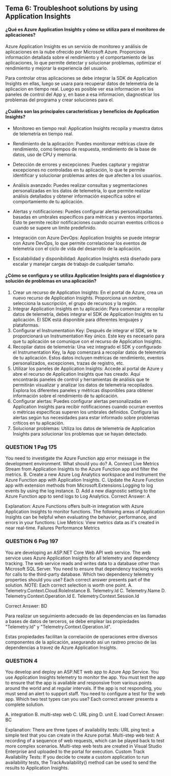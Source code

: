 ## Tema 6: Troubleshoot solutions by using Application Insights

#### ¿Qué es Azure Application Insights y cómo se utiliza para el monitoreo de aplicaciones?

Azure Application Insights es un servicio de monitoreo y análisis de aplicaciones en la nube ofrecido por Microsoft Azure. Proporciona información detallada sobre el rendimiento y el comportamiento de las aplicaciones, lo que permite detectar y solucionar problemas, optimizar el rendimiento y mejorar la experiencia del usuario. 

Para controlar otras aplicaciones se debe integrar la SDK de Application Insights en ellas, luego se usara para recuperar datos de telemetria de la aplicacion en tiempo real. Luego es posible ver esa informacion en los paneles de control del App y, en base a esa informacion, diagnosticar los problemas del programa y crear soluciones para el.

#### ¿Cuáles son las principales características y beneficios de Application Insights?

- Monitoreo en tiempo real: Application Insights recopila y muestra datos de telemetría en tiempo real.
- Rendimiento de la aplicación: Puedes monitorear métricas clave de rendimiento, como tiempos de respuesta, rendimiento de la base de datos, uso de CPU y memoria.

- Detección de errores y excepciones: Puedes capturar y registrar excepciones no controladas en tu aplicación, lo que te permite identificar y solucionar problemas antes de que afecten a los usuarios.

- Análisis avanzado: Puedes realizar consultas y segmentaciones personalizadas en los datos de telemetría, lo que permite realizar análisis detallados y obtener información específica sobre el comportamiento de tu aplicación.

- Alertas y notificaciones: Puedes configurar alertas personalizadas basadas en umbrales específicos para métricas y eventos importantes. Esto te permite recibir notificaciones cuando ocurran eventos críticos o cuando se supere un límite predefinido.

- Integración con Azure DevOps: Application Insights se puede integrar con Azure DevOps, lo que permite correlacionar los eventos de telemetría con el ciclo de vida del desarrollo de la aplicación.

- Escalabilidad y disponibilidad: Application Insights está diseñado para escalar y manejar cargas de trabajo de cualquier tamaño.



#### ¿Cómo se configura y se utiliza Application Insights para el diagnóstico y solución de problemas en una aplicación?

1. Crear un recurso de Application Insights: En el portal de Azure, crea un nuevo recurso de Application Insights. Proporciona un nombre, selecciona la suscripción, el grupo de recursos y la región.
2. Integrar Application Insights en tu aplicación: Para comenzar a recopilar datos de telemetría, debes integrar el SDK de Application Insights en tu aplicación. El SDK está disponible para diferentes lenguajes y plataformas.
3. Configurar el Instrumentation Key: Después de integrar el SDK, se te proporcionará un Instrumentation Key único. Este key es necesario para que tu aplicación se comunique con el recurso de Application Insights.
4. Recopilar datos de telemetría: Una vez integrado el SDK y configurado el Instrumentation Key, la App comenzará a recopilar datos de telemetría de tu aplicación. Estos datos incluyen métricas de rendimiento, eventos personalizados, excepciones, trazas de registro, etc.
5. Utilizar los paneles de Application Insights: Accede al portal de Azure y abre el recurso de Application Insights que has creado. Aquí encontrarás paneles de control y herramientas de análisis que te permitirán visualizar y analizar los datos de telemetría recopilados. Explora los diferentes paneles y métricas disponibles para obtener información sobre el rendimiento de tu aplicación.
6. Configurar alertas: Puedes configurar alertas personalizadas en Application Insights para recibir notificaciones cuando ocurran eventos o métricas específicas superen los umbrales definidos. Configura las alertas según tus necesidades para estar informado sobre problemas críticos en tu aplicación.
7. Solucionar problemas: Utiliza los datos de telemetría de Application Insights para solucionar los problemas que se hayan detectado.

### QUESTION 1 Pag 175
You need to investigate the Azure Function app error message in the development environment.
What should you do?
A. Connect Live Metrics Stream from Application Insights to the Azure Function app and filter the metrics.
B. Create a new Azure Log Analytics workspace and instrument the Azure Function app with Application
Insights.
C. Update the Azure Function app with extension methods from Microsoft.Extensions.Logging to log
events by using the log instance.
D. Add a new diagnostic setting to the Azure Function app to send logs to Log Analytics.
Correct Answer: A

Explanation:
Azure Functions offers built-in integration with Azure Application Insights to monitor functions.
The following areas of Application Insights can be helpful when evaluating the behavior, performance, and
errors in your functions:
Live Metrics: View metrics data as it's created in near real-time.
Failures
Performance
Metrics

### QUESTION 6 Pag 197
You are developing an ASP.NET Core Web API web service. The web service uses Azure Application
Insights for all telemetry and dependency tracking. The web service reads and writes data to a database
other than Microsoft SQL Server.
You need to ensure that dependency tracking works for calls to the third-party database.
Which two dependency telemetry properties should you use? Each correct answer presents part of the
solution.
NOTE: Each correct selection is worth one point.
A. Telemetry.Context.Cloud.RoleInstance
B. Telemetry.Id
C. Telemetry.Name
D. Telemetry.Context.Operation.Id
E. Telemetry.Context.Session.Id

Correct Answer: BD

Para realizar un seguimiento adecuado de las dependencias en las llamadas a bases de datos de terceros, se debe emplear las propiedades "Telemetry.Id" y "Telemetry.Context.Operation.Id".

Estas propiedades facilitan la correlación de operaciones entre diversos componentes de la aplicación, asegurando así un rastreo preciso de las dependencias a travez de Azure Application Insights.

### QUESTION 4
You develop and deploy an ASP.NET web app to Azure App Service. You use Application Insights
telemetry to monitor the app.
You must test the app to ensure that the app is available and responsive from various points around the
world and at regular intervals. If the app is not responding, you must send an alert to support staff.
You need to configure a test for the web app.
Which two test types can you use? Each correct answer presents a complete solution.

A. integration
B. multi-step web
C. URL ping
D. unit
E. load
Correct Answer: BC

Explanation:
There are three types of availability tests:
URL ping test: a simple test that you can create in the Azure portal.
Multi-step web test: A recording of a sequence of web requests, which can be played back to test more
complex scenarios. Multi-step web tests are created in Visual Studio Enterprise and uploaded to the portal for execution.
Custom Track Availability Tests: If you decide to create a custom application to run availability tests, the TrackAvailability() method can be used to send the results to Application Insights.
